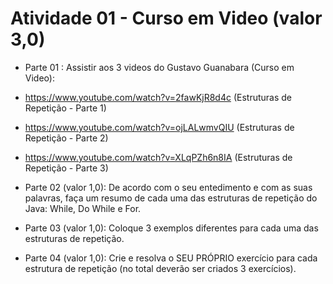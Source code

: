 # Atividade 01 - Curso em Video (valor 3,0)

- Parte 01 : Assistir aos 3 videos do Gustavo Guanabara (Curso em Video):

- https://www.youtube.com/watch?v=2fawKjR8d4c (Estruturas de Repetição - Parte 1)

- https://www.youtube.com/watch?v=ojLALwmvQIU (Estruturas de Repetição - Parte 2)

- https://www.youtube.com/watch?v=XLqPZh6n8IA (Estruturas de Repetição - Parte 3)

- Parte 02 (valor 1,0): De acordo com o seu entedimento e com as suas palavras, faça um resumo de cada uma das estruturas de repetição do Java: While, Do While e For.

- Parte 03 (valor 1,0): Coloque 3 exemplos diferentes para cada uma das estruturas de repetição.

- Parte 04 (valor 1,0): Crie e resolva o SEU PRÓPRIO exercício para cada estrutura de repetição (no total deverão ser criados 3 exercícios).
